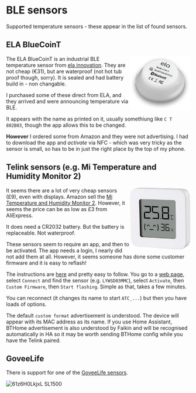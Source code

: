 # BLE sensors

Supported temperature sensors - these appear in the list of found sensors.

## ELA BlueCoinT

<img src="BlueCoinT.png" align=right width="33%">

The ELA BlueCoinT is an industrial BLE temperature sensor from [ela innovation](https://elainnovation.com/en/product/blue-coin-t-en/). They are not cheap (€31), but are waterproof (not hot tub proof though, sorry). It is sealed and had battery build in - non changable.

I purchased some of these direct from ELA, and they arrived and were announcing temperature via BLE.

It appears with the name as printed on it, usually somethiung like `C T 802B03`, though the app allows this to be changed.

**However** I ordered some from Amazon and they were not advertising. I had to download the app and *activate* via NFC - which was very tricky as the sensor is small, so has to be in just the right place by the top of my phone.

## Telink  sensors (e.g. Mi Temperature and Humidity Monitor 2)

<img src="MiSensor.jpg" align=right width="33%">

It seems there are a lot of very cheap sensors (£9), even with displays. Amazon sell the [Mi Temperature and Humidity Monitor 2](https://www.amazon.co.uk/dp/B08C7KVDJW). However, it seems the price can be as low as £3 from AliExpress.

It does need a CR2032 battery. But the battery is replaceable. Not waterproof.

These sensors seem to require an app, and then to be activated. The app needs a login, I nearly did not add them at all. However, it seems someone has done some customer firmware and it is easy to reflash!

The instructions are [here](https://github.com/pvvx/ATC_MiThermometer#flashing-or-updating-the-firmware-ota) and pretty easy to follow. You go to a [web page](https://pvvx.github.io/ATC_MiThermometer/TelinkMiFlasher.html), select `Connect` and find the sensor (e.g. `LYWSD03MMC`), select `Activate`, then `Custom Firmware`, then `Start flashing`. Simple as that, takes a few minutes.

You can reconnect (it changes its name to start `ATC_...`) but then you have loads of options.

The default `custom format` advertisement is understood. The device will appear with its MAC address as its name. If you use Home Assistant, BTHome advertisement is also understood by Faikin and will be recognised automatically in HA so it may be worth sending BTHome config while you have the Telink paired.

## GoveeLife

There is support for one of the [GoveeLife sensors](https://www.amazon.co.uk/gp/product/B0CDX6SNJ3/).

![61z6H0LkjxL _SL1500_](https://github.com/revk/ESP32-Faikin/assets/996983/53e41957-9ab7-4d24-b80d-202e1d772534)
